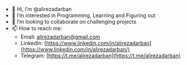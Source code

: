 - 👋 Hi, I’m @alirezadarban
- 👀 I’m interested in Programming, Learning and Figuring out
- 💞️ I’m looking to collaborate on challenging projects
- 📫 How to reach me:
  - Email: alirezadarban@gmail.com
  - LinkedIn: [https://www.linkedin.com/in/alirezadarban](https://www.linkedin.com/in/alirezadarban/)
  - Telegram: [https://t.me/alirezadarban](https://t.me/alirezadarban)

<!---
alirezadarban/alirezadarban is a ✨ special ✨ repository because its `README.md` (this file) appears on your GitHub profile.
You can click the Preview link to take a look at your changes.
--->

